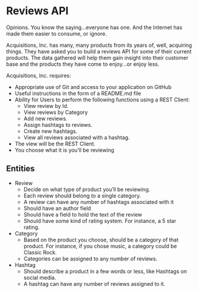 # Reviews API
Opinions. You know the saying...everyone has one. And the Internet has made them easier to consume, or ignore.

Acquisitions, Inc. has many, many products from its years of, well, acquiring things. They have asked you to build a reviews API for some of their current products. The data gathered will help them gain insight into their customer base and the products they have come to enjoy...or enjoy less.

Acquisitions, Inc. requires:

- Appropriate use of Git and access to your application on GitHub
- Useful instructions in the form of a README.md file
- Ability for Users to perform the following functions using a REST Client:
  - View review by Id.
  - View reviews by Category
  - Add new reviews.
  - Assign hashtags to reviews.
  - Create new hashtags.
  - View all reviews associated with a hashtag.
- The view will be the REST Client.
- You choose what it is you’ll be reviewing

## Entities

- Review
  - Decide on what type of product you’ll be reviewing.
  - Each review should belong to a single category.
  - A review can have any number of hashtags associated with it
  - Should have an author field
  - Should have a field to hold the text of the review
  - Should have some kind of rating system. For instance, a 5 star rating.
- Category
  - Based on the product you choose, should be a category of that product. For instance, if you chose music, a category could be Classic Rock.
  - Categories can be assigned to any number of reviews.
- Hashtag
  - Should describe a product in a few words or less, like Hashtags on social media.
  - A hashtag can have any number of reviews assigned to it.
